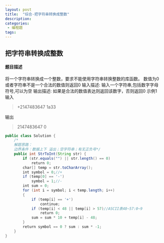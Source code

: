 ```yaml
---
layout: post
title:  "综合-把字符串转换成整数"
description: 
categories:
 - 编程题
tags:
---
```



## 把字符串转换成整数
#### 题目描述
将一个字符串转换成一个整数，要求不能使用字符串转换整数的库函数。 数值为0或者字符串不是一个合法的数值则返回0
输入描述:
输入一个字符串,包括数字字母符号,可以为空
输出描述:
如果是合法的数值表达则返回该数字，否则返回0
示例1
输入
>+2147483647
    1a33

输出
>2147483647
    0

```java
public class Solution {
    /*
    解题思路：
    边界条件：数据上下 溢出；空字符串；有无正负号*/
    public int StrToInt(String str) {
        if (str.equals("") || str.length() == 0)
            return 0;
        char[] temp = str.toCharArray();
        int symbol = 0;//+
        if (temp[0] == '-')
            symbol = 1;//-
        int sum = 0;
        for (int i = symbol; i < temp.length; i++)
        {
            if (temp[i] == '+')
                continue;
            if (temp[i] < 48 || temp[i] > 57)//ASCII表48~57:0~9
                return 0;
            sum = sum * 10 + temp[i] - 48;
        }
        return symbol == 0 ? sum : sum * -1;
    }
}
```
